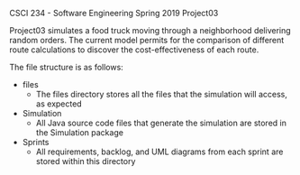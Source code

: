CSCI 234 - Software Engineering
Spring 2019
Project03

Project03 simulates a food truck moving through a neighborhood delivering random orders. The current model permits for the comparison of different route calculations to discover the cost-effectiveness of each route.


The file structure is as follows:
* files
	* The files directory stores all the files that the simulation will access, as expected
* Simulation
	* All Java source code files that generate the simulation are stored in the Simulation package
* Sprints
	* All requirements, backlog, and UML diagrams from each sprint are stored within this directory
